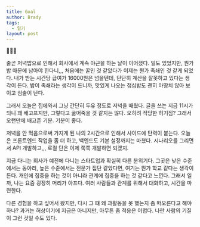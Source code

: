 ```yaml
---
title: Goal
author: Brady
tags:
  - 일기
layout: post
---
```


📝📝📝

줄곧 저녁밥으로 인해서 회사에서 계속 야근을 하는 날이 이어졌다. 일도 있었지만, 뭔가 밥 때문에 남아야 한다니,,, 처음에는 꿀인 것 같았다가 이제는 뭔가 족쇄인 것 같게 되었다. 내가 받는 시간당 급여가 16000원은 넘을텐데, 단단히 계산을 잘못하고 있다는 생각이 든다. 밥이 족쇄라는 생각이 드니까, 맛있게 나오는 점심밥도 괜히 마땅치 않아 보이고 심술이 난다.

그래서 오늘은 집에와서 그냥 간단히 두유 정도로 저녁을 때웠다. 글을 쓰는 지금 11시가 되니 꽤 배고프지만, 그렇다고 굶어죽을 것 같지는 않다. 오히려 적당한 허기짐? 그래서 오랜만에 배고픈 기분. 기분이 좋다.

저녁을 안 먹음으로써 가지게 된 나의 2시간으로 인해서 사이드에 탄력이 붙는다. 오늘은 프론트엔드 작업을 좀 더 하고, 백엔드도 기본 설정까지는 마쳤다. 시나리오를 그리면서 API 개발하고,,, 로컬 단은 이제 쭉쭉 개발하면 되겠지.

지금 다니는 회사가 예전에 다니는 스타트업과 확실히 다른 분위기다. 그곳은 낮은 수준에서는 동아리, 높은 수준에서는 전문가 집단 같았다면, 여기는 뭔가 학교 같다는 생각이 든다. 개인에 집중을 하는 것이 아니라 관계에 집중을 하는 것 같다고 느낀다. 그래서 일까, 나는 요즘 굉장히 머리가 아프다. 여러 사람들과 관계를 위해서 대화하고, 시간을 마련한다.

다른 경험을 하고 싶어서 왔지만, 다시 그 떄 왜 과활동을 못 했는지 좀 떠오른다고 해야하나? 과거는 허상이기에 지금은 아니지만, 아무튼 좀 적응은 어렵다. 나란 사람의 기질이 그런 것일 수도 있다.
